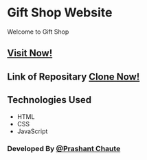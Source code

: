 <h1>Gift Shop Website</h1>

<p> Welcome to Gift Shop </p>

<h2><a href="https://giftjsy.netlify.app/" target="_blank">Visit Now!</a></h2>

<h2>Link of Repositary <a href="https://github.com/prashantofficial192/Gift-Shop.git" target="_blank"> Clone Now!</a> </h2>

<h2>Technologies Used</h2>

<ul>
  <li>HTML</li>
  <li>CSS</li>
  <li>JavaScript </li>
</ul>

<h3>Developed By <a href="https://pcportfolio.netlify.app/" target="_blank">@Prashant Chaute</a> </h3>
